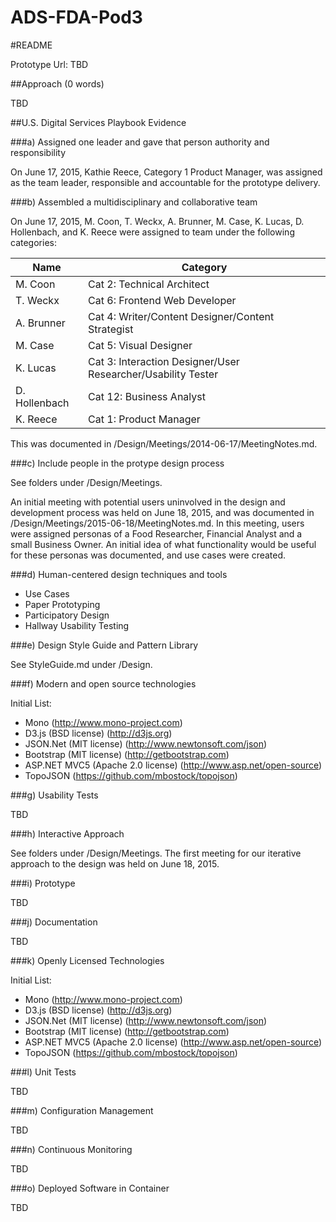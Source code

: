 # ADS-FDA-Pod3
#README

Prototype Url: TBD

##Approach (0 words)

TBD

##U.S. Digital Services Playbook Evidence

###a) Assigned one leader and gave that person authority and responsibility

On June 17, 2015, Kathie Reece, Category 1 Product Manager, was assigned as the team leader, responsible and accountable for the prototype delivery.

###b) Assembled a multidisciplinary and collaborative team

On June 17, 2015, M. Coon, T. Weckx, A. Brunner, M. Case, K. Lucas, D. Hollenbach, and K. Reece were assigned to team under the following categories:

| Name       | Category      |
| ---------- | ------------- |
| M. Coon    | Cat 2: Technical Architect |
| T. Weckx   | Cat 6: Frontend Web Developer      |
| A. Brunner | Cat 4: Writer/Content Designer/Content Strategist     |
| M. Case    | Cat 5: Visual Designer     |
| K. Lucas   | Cat 3: Interaction Designer/User Researcher/Usability Tester     |
| D. Hollenbach | Cat 12: Business Analyst    |
| K. Reece   | Cat 1: Product Manager     |

This was documented in /Design/Meetings/2014-06-17/MeetingNotes.md.

###c) Include people in the protype design process

See folders under /Design/Meetings. 

An initial meeting with potential users uninvolved in the design and development process was held on June 18, 2015, and was documented in /Design/Meetings/2015-06-18/MeetingNotes.md. In this meeting, users were assigned personas of a Food Researcher, Financial Analyst and a small Business Owner. An initial idea of what functionality would be useful for these personas was documented, and use cases were created.

###d) Human-centered design techniques and tools

* Use Cases 
* Paper Prototyping
* Participatory Design
* Hallway Usability Testing

###e) Design Style Guide and Pattern Library

See StyleGuide.md under /Design. 

###f) Modern and open source technologies

Initial List:
* Mono (http://www.mono-project.com)
* D3.js (BSD license) (http://d3js.org)
* JSON.Net (MIT license) (http://www.newtonsoft.com/json)
* Bootstrap (MIT license) (http://getbootstrap.com)
* ASP.NET MVC5 (Apache 2.0 license) (http://www.asp.net/open-source)
* TopoJSON (https://github.com/mbostock/topojson)

###g) Usability Tests

TBD

###h) Interactive Approach

See folders under /Design/Meetings. The first meeting for our iterative approach to the design was held on June 18, 2015.

###i) Prototype

TBD

###j) Documentation

TBD

###k) Openly Licensed Technologies

Initial List:
* Mono (http://www.mono-project.com)
* D3.js (BSD license) (http://d3js.org)
* JSON.Net (MIT license) (http://www.newtonsoft.com/json)
* Bootstrap (MIT license) (http://getbootstrap.com)
* ASP.NET MVC5 (Apache 2.0 license) (http://www.asp.net/open-source)
* TopoJSON (https://github.com/mbostock/topojson)

###l) Unit Tests

TBD

###m) Configuration Management

TBD

###n) Continuous Monitoring 

TBD

###o) Deployed Software in Container

TBD
